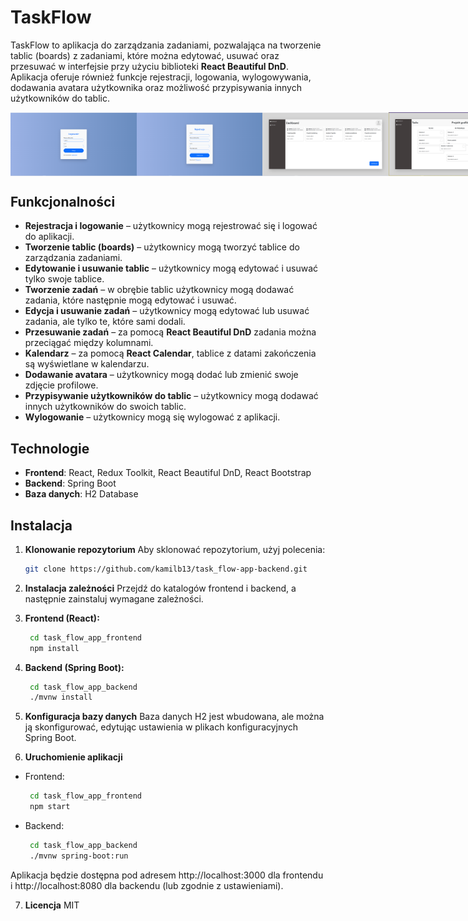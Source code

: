# TaskFlow

TaskFlow to aplikacja do zarządzania zadaniami, pozwalająca na tworzenie tablic (boards) z zadaniami, które można edytować, usuwać oraz przesuwać w interfejsie przy użyciu biblioteki **React Beautiful DnD**. Aplikacja oferuje również funkcje rejestracji, logowania, wylogowywania, dodawania avatara użytkownika oraz możliwość przypisywania innych użytkowników do tablic.

<div style="display: flex; justify-content: space-between;">
    <img src="task_flowApp_screens/ss1.png" width="40%">
    <img src="task_flowApp_screens/ss2.png" width="40%">
    <img src="task_flowApp_screens/ss3.png" width="40%">
    <img src="task_flowApp_screens/ss4.png" width="40%">
    <img src="task_flowApp_screens/ss5.png" width="40%">
</div>

## Funkcjonalności

- **Rejestracja i logowanie** – użytkownicy mogą rejestrować się i logować do aplikacji.
- **Tworzenie tablic (boards)** – użytkownicy mogą tworzyć tablice do zarządzania zadaniami.
- **Edytowanie i usuwanie tablic** – użytkownicy mogą edytować i usuwać tylko swoje tablice.
- **Tworzenie zadań** – w obrębie tablic użytkownicy mogą dodawać zadania, które następnie mogą edytować i usuwać.
- **Edycja i usuwanie zadań** – użytkownicy mogą edytować lub usuwać zadania, ale tylko te, które sami dodali.
- **Przesuwanie zadań** – za pomocą **React Beautiful DnD** zadania można przeciągać między kolumnami.
- **Kalendarz** – za pomocą **React Calendar**, tablice z datami zakończenia są wyświetlane w kalendarzu.
- **Dodawanie avatara** – użytkownicy mogą dodać lub zmienić swoje zdjęcie profilowe.
- **Przypisywanie użytkowników do tablic** – użytkownicy mogą dodawać innych użytkowników do swoich tablic.
- **Wylogowanie** – użytkownicy mogą się wylogować z aplikacji.

## Technologie

- **Frontend**: React, Redux Toolkit, React Beautiful DnD, React Bootstrap
- **Backend**: Spring Boot
- **Baza danych**: H2 Database

## Instalacja

1. **Klonowanie repozytorium**
   Aby sklonować repozytorium, użyj polecenia:
   ```bash
   git clone https://github.com/kamilb13/task_flow-app-backend.git

2. **Instalacja zależności**
Przejdź do katalogów frontend i backend, a następnie zainstaluj wymagane zależności.

3. **Frontend (React):**
   ```bash
    cd task_flow_app_frontend
    npm install
   
4. **Backend (Spring Boot):**
   ```bash
    cd task_flow_app_backend
    ./mvnw install

5. **Konfiguracja bazy danych**
Baza danych H2 jest wbudowana, ale można ją skonfigurować, edytując ustawienia w plikach konfiguracyjnych Spring Boot.

6. **Uruchomienie aplikacji**

- Frontend:
   ```bash
    cd task_flow_app_frontend
    npm start

- Backend:
   ```bash
    cd task_flow_app_backend
    ./mvnw spring-boot:run

Aplikacja będzie dostępna pod adresem http://localhost:3000 dla frontendu i http://localhost:8080 dla backendu (lub zgodnie z ustawieniami).

7. **Licencja** MIT
